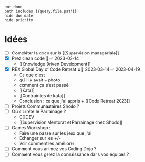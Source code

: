 
```tasks
not done
path includes {{query.file.path}}
hide due date
hide priority
```
# Idées

- [ ] Compléter la docu sur la [[Supervision managériale]]
- [x] Prez clean code 🔽 ✅ 2023-03-14
	- [[Knowledge Driven Development]] 
- [x] REX Global Day of Code Retreat ⏫ 📅 2023-03-14 ✅ 2023-04-19
	- Ce que c'est
	- qui il y avait + photo
	- comment ça s'est passé
	- [[Kata]]
	- [[Contraintes de kata]]
	- Conclusion : ce que j'ai appris + [[Code Retreat 2023]]
- [ ] Projets Communautaires Shodo ?
- [ ] Où s'arrête le Parrainage ? 
	- CODEV
	- [[Supervision Mentorat et Parrainage chez Shodo]]
- [ ] Games Workshop :
	- Faire une passe sur les jeux que j'ai 
	- Echanger sur les +/-
	- Voir comment les améliorer
- [ ] Comment vous animez vos Coding Dojo ?
- [ ] Comment vous gérez la connaissance dans vos équipes ?
